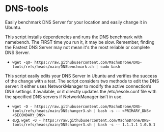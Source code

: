 # DNS-tools
Easily benchmark DNS Server for your location and easily change it in Ubuntu.

This script installs dependencies and runs the DNS benchmark with namebench. The FIRST time you run it, it may be slow.
Remember, finding the Fastest DNS Server may not mean it's the most reliable or complete DNS Server.
- ```wget -qO- https://raw.githubusercontent.com/MachoDrone/DNS-tools/refs/heads/main/DNSbenchmark.sh | sudo bash```

This script easily edits your DNS Server in Ubuntu and verifies the success of the change with a test.
The script considers two methods to edit the DNS server: it either uses NetworkManager to modify the active connection’s DNS settings if available, or it directly updates the /etc/resolv.conf file with the specified DNS servers if NetworkManager isn’t in use.
- ```wget -O - https://raw.githubusercontent.com/MachoDrone/DNS-tools/refs/heads/main/DNSchanger3.sh | bash -s -- <PRIMARY_DNS> <SECONDARY_DNS>```
- e.g. ```wget -O - https://raw.githubusercontent.com/MachoDrone/DNS-tools/refs/heads/main/DNSchanger3.sh | bash -s -- 1.1.1.1 1.0.0.1```
